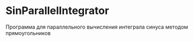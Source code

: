 SinParallelIntegrator
=====================

Программа для параллельного вычисления интеграла синуса методом прямоугольников
